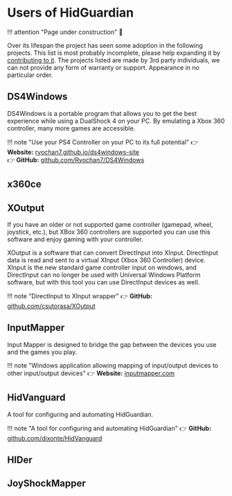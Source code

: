 # Users of HidGuardian

!!! attention "Page under construction"
    🚧

Over its lifespan the project has seen some adoption in the following projects. This list is most probably incomplete, please help expanding it by [contributing to it](https://github.com/ViGEm/ViGEm.github.io). The projects listed are made by 3rd party individuals, we can not provide any form of warranty or support. Appearance in no particular order.

## DS4Windows

DS4Windows is a portable program that allows you to get the best experience while using a DualShock 4 on your PC. By emulating a Xbox 360 controller, many more games are accessible.

!!! note "Use your PS4 Controller on your PC to its full potential"
    👉 **Website:** [ryochan7.github.io/ds4windows-site](https://ryochan7.github.io/ds4windows-site/)\
    👉 **GitHub:** [github.com/Ryochan7/DS4Windows](https://github.com/Ryochan7/DS4Windows/)

## x360ce

## XOutput

If you have an older or not supported game controller (gamepad, wheel, joystick, etc.), but XBox 360 controllers are supported you can use this software and enjoy gaming with your controller.

XOutput is a software that can convert DirectInput into XInput. DirectInput data is read and sent to a virtual XInput (Xbox 360 Controller) device. XInput is the new standard game controller input on windows, and DirectInput can no longer be used with Universal Windows Platform software, but with this tool you can use DirectInput devices as well.

!!! note "DirectInput to XInput wrapper"
    👉 **GitHub:** [github.com/csutorasa/XOutput](https://github.com/csutorasa/XOutput)

## InputMapper

Input Mapper is designed to bridge the gap between the devices you use and the games you play.

!!! note "Windows application allowing mapping of input/output devices to other input/output devices"
    👉 **Website:** [inputmapper.com](https://inputmapper.com/)

## HidVanguard

A tool for configuring and automating HidGuardian.

!!! note "A tool for configuring and automating HidGuardian"
    👉 **GitHub:** [github.com/dixonte/HidVanguard](https://github.com/dixonte/HidVanguard)

## HIDer

## JoyShockMapper

